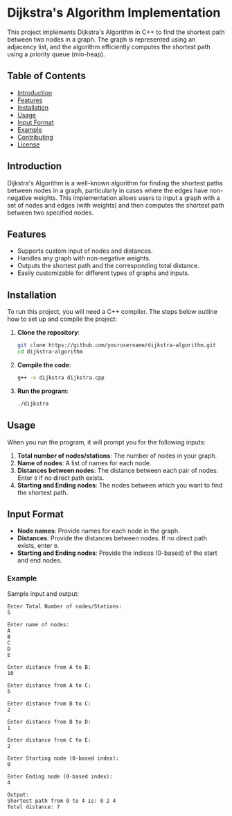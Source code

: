 # Dijkstra's Algorithm Implementation

This project implements Dijkstra's Algorithm in C++ to find the shortest path between two nodes in a graph. The graph is represented using an adjacency list, and the algorithm efficiently computes the shortest path using a priority queue (min-heap).

## Table of Contents

- [Introduction](#introduction)
- [Features](#features)
- [Installation](#installation)
- [Usage](#usage)
- [Input Format](#input-format)
- [Example](#example)
- [Contributing](#contributing)
- [License](#license)

## Introduction

Dijkstra's Algorithm is a well-known algorithm for finding the shortest paths between nodes in a graph, particularly in cases where the edges have non-negative weights. This implementation allows users to input a graph with a set of nodes and edges (with weights) and then computes the shortest path between two specified nodes.

## Features

- Supports custom input of nodes and distances.
- Handles any graph with non-negative weights.
- Outputs the shortest path and the corresponding total distance.
- Easily customizable for different types of graphs and inputs.

## Installation

To run this project, you will need a C++ compiler. The steps below outline how to set up and compile the project:

1. **Clone the repository**:
    ```bash
    git clone https://github.com/yourusername/dijkstra-algorithm.git
    cd dijkstra-algorithm
    ```

2. **Compile the code**:
    ```bash
    g++ -o dijkstra dijkstra.cpp
    ```

3. **Run the program**:
    ```bash
    ./dijkstra
    ```

## Usage

When you run the program, it will prompt you for the following inputs:

1. **Total number of nodes/stations**: The number of nodes in your graph.
2. **Name of nodes**: A list of names for each node.
3. **Distances between nodes**: The distance between each pair of nodes. Enter `0` if no direct path exists.
4. **Starting and Ending nodes**: The nodes between which you want to find the shortest path.

## Input Format

- **Node names**: Provide names for each node in the graph.
- **Distances**: Provide the distances between nodes. If no direct path exists, enter `0`.
- **Starting and Ending nodes**: Provide the indices (0-based) of the start and end nodes.

### Example

Sample input and output:

```plaintext
Enter Total Number of nodes/Stations:
5

Enter name of nodes:
A
B
C
D
E

Enter distance from A to B:
10

Enter distance from A to C:
5

Enter distance from B to C:
2

Enter distance from B to D:
1

Enter distance from C to E:
2

Enter Starting node (0-based index):
0

Enter Ending node (0-based index):
4

Output:
Shortest path from 0 to 4 is: 0 2 4
Total distance: 7
